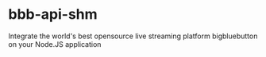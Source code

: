 # bbb-api-shm
Integrate the world's best opensource live streaming platform bigbluebutton on your Node.JS application
